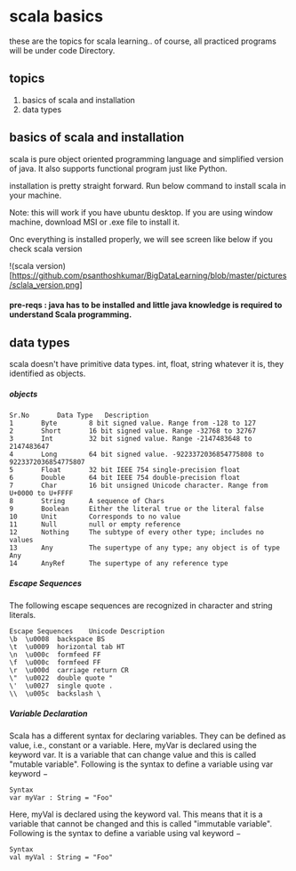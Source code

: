 # scala basics

these are the topics for scala learning.. of course, all practiced programs will be under code Directory.

## topics

1. basics of scala and installation
2. data types



## basics of scala and installation

scala is pure object oriented programming language and simplified version of java. It also supports functional program just like Python.

installation is pretty straight forward. Run below command to install scala in your machine. 

Note: this will work if you have ubuntu desktop. If you are using window machine, download MSI or .exe file to install it. 

Onc everything is installed properly, we will see screen like below if you check scala version

!(scala version)[https://github.com/psanthoshkumar/BigDataLearning/blob/master/pictures/sclala_version.png]

#### pre-reqs : java has to be installed and little java knowledge is required to understand Scala programming. 


## data types

scala doesn't have primitive data types. int, float, string whatever it is, they identified as objects.

##### objects

	Sr.No 		Data Type 	Description
	1		Byte		8 bit signed value. Range from -128 to 127
	2		Short		16 bit signed value. Range -32768 to 32767
	3		Int 		32 bit signed value. Range -2147483648 to 2147483647
	4		Long 		64 bit signed value. -9223372036854775808 to 9223372036854775807
	5		Float 		32 bit IEEE 754 single-precision float
	6		Double 		64 bit IEEE 754 double-precision float
	7		Char 		16 bit unsigned Unicode character. Range from U+0000 to U+FFFF
	8		String 		A sequence of Chars
	9		Boolean		Either the literal true or the literal false
	10		Unit 		Corresponds to no value
	11		Null		null or empty reference
	12		Nothing 	The subtype of every other type; includes no values
	13		Any 		The supertype of any type; any object is of type Any
	14		AnyRef 		The supertype of any reference type


##### Escape Sequences
The following escape sequences are recognized in character and string literals.

	Escape Sequences	Unicode	Description
	\b	\u0008	backspace BS
	\t	\u0009	horizontal tab HT
	\n	\u000c	formfeed FF
	\f	\u000c	formfeed FF
	\r	\u000d	carriage return CR
	\"	\u0022	double quote "
	\'	\u0027	single quote .
	\\	\u005c	backslash \

##### Variable Declaration
Scala has a different syntax for declaring variables. They can be defined as value, i.e., constant or a variable. Here, myVar is declared using the keyword var. It is a variable that can change value and this is called "mutable variable". Following is the syntax to define a variable using var keyword −

	Syntax
	var myVar : String = "Foo"

Here, myVal is declared using the keyword val. This means that it is a variable that cannot be changed and this is called "immutable variable". Following is the syntax to define a variable using val keyword −

	Syntax
	val myVal : String = "Foo"

